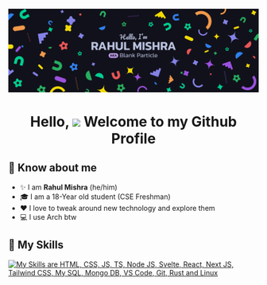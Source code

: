![Blank Particle's Banner](./Banner.png)

<h1 align="center">Hello, <image src="https://em-content.zobj.net/source/microsoft-teams/363/waving-hand_1f44b.png" height="27px"> Welcome to my Github Profile</h1>

## 🤩 Know about me

- ✨ I am **Rahul Mishra** (he/him)
- 🎓 I am a 18-Year old student (CSE Freshman)
- ❤️ I love to tweak around new technology and explore them
- 💻 I use Arch btw

## 🚀 My Skills

[![My Skills are HTML, CSS, JS, TS, Node JS, Svelte, React, Next JS, Tailwind CSS, My SQL, Mongo DB, VS Code, Git, Rust and Linux](https://skillicons.dev/icons?i=html,css,js,ts,nodejs,svelte,react,nextjs,tailwindcss,mysql,mongodb,vscode,git,rust,linux)](https://skillicons.dev)

